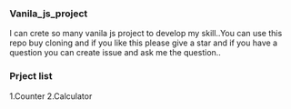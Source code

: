 ### Vanila_js_project 
<P>I can crete so many vanila js project to develop my skill..You can use this repo buy cloning and if you like this please give a star and if you have a question you can create issue and ask me the question..</p>

### Prject list
1.Counter
2.Calculator
